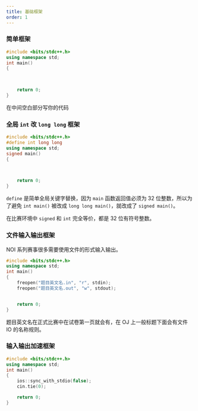 ```yaml
---
title: 基础框架
order: 1
---
```



### 简单框架

```cpp
#include <bits/stdc++.h>
using namespace std;
int main()
{
    


    return 0;
}
```
在中间空白部分写你的代码

### 全局 `int` 改 `long long` 框架

```cpp
#include <bits/stdc++.h>
#define int long long
using namespace std;
signed main()
{
    


    return 0;
}
```

`define` 是简单全局关键字替换，因为 `main` 函数返回值必须为 $32$ 位整数，所以为了避免 `int main()` 被改成 `long long main()`，就改成了 `signed main()`。

在比赛环境中 `signed` 和 `int` 完全等价，都是 $32$ 位有符号整数。

### 文件输入输出框架

NOI 系列赛事很多需要使用文件的形式输入输出。

```cpp
#include <bits/stdc++.h>
using namespace std;
int main()
{
    freopen("题目英文名.in", "r", stdin);
    freopen("题目英文名.out", "w", stdout);


    return 0;
}
```

题目英文名在正式比赛中在试卷第一页就会有，在 OJ 上一般标题下面会有文件 IO 的名称规则。

### 输入输出加速框架

```cpp
#include <bits/stdc++.h>
using namespace std;
int main()
{
    ios::sync_with_stdio(false);
    cin.tie(0);

    return 0;
}
```

